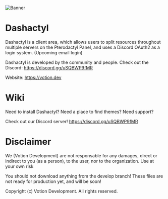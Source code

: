 ![Banner](https://media.discordapp.net/attachments/706970617471303761/768606122147708968/pterodactyl-panel.png)

# Dashactyl

Dashactyl is a client area, which allows users to split resources throughout multiple servers on the Pterodactyl Panel, and uses a Discord OAuth2 as a login system. (Upcoming email login)

Dashactyl is developed by the community and people. Check out the Discord: https://discord.gg/uSQBWP9fMR

Website: https://votion.dev

# Wiki

Need to install Dashactyl? Need a place to find themes? Need support?

Check out our Discord server! https://discord.gg/uSQBWP9fMR

# Disclaimer

We (Votion Development) are not responsable for any damages, direct or indirect to you (as a person), to the user, nor to the organization. Use at your own risk

You should not download anything from the develop branch! These files are not ready for production yet, and will be soon!

Copyright (c) Votion Development. All rights reserved.
